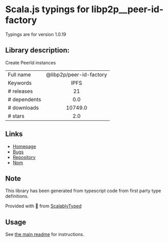 
# Scala.js typings for libp2p__peer-id-factory

Typings are for version 1.0.19

## Library description:
Create PeerId instances

|                    |                 |
| ------------------ | :-------------: |
| Full name          | @libp2p/peer-id-factory |
| Keywords           | IPFS |
| # releases         | 21 |
| # dependents       | 0.0 |
| # downloads        | 10749.0 |
| # stars            | 2.0 |

## Links
- [Homepage](https://github.com/libp2p/js-libp2p-peer-id/tree/master/packages/libp2p-peer-id-factory#readme)
- [Bugs](https://github.com/libp2p/js-libp2p-peer-id/issues)
- [Repository](https://github.com/libp2p/js-libp2p-peer-id)
- [Npm](https://www.npmjs.com/package/%40libp2p%2Fpeer-id-factory)
    


## Note
This library has been generated from typescript code from first party type definitions.

Provided with :purple_heart: from [ScalablyTyped](https://github.com/oyvindberg/ScalablyTyped)

## Usage
See [the main readme](../../readme.md) for instructions.


